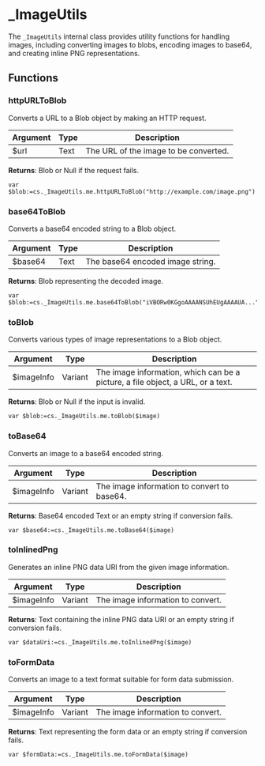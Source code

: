 # _ImageUtils

The `_ImageUtils` internal class provides utility functions for handling images, including converting images to blobs, encoding images to base64, and creating inline PNG representations. 

## Functions

### httpURLToBlob

Converts a URL to a Blob object by making an HTTP request.

| Argument | Type | Description |
|----------|------|-------------|
| $url     | Text | The URL of the image to be converted. |

**Returns**: Blob or Null if the request fails.

```4d
var $blob:=cs._ImageUtils.me.httpURLToBlob("http://example.com/image.png")
```

### base64ToBlob

Converts a base64 encoded string to a Blob object.

| Argument    | Type | Description                          |
|-------------|------|--------------------------------------|
| $base64     | Text | The base64 encoded image string.    |

**Returns**: Blob representing the decoded image.

```4d
var $blob:=cs._ImageUtils.me.base64ToBlob("iVBORw0KGgoAAAANSUhEUgAAAAUA...")
```

### toBlob

Converts various types of image representations to a Blob object.

| Argument      | Type    | Description                              |
|---------------|---------|------------------------------------------|
| $imageInfo    | Variant | The image information, which can be a picture, a file object, a URL, or a text. |

**Returns**: Blob or Null if the input is invalid.

```4d
var $blob:=cs._ImageUtils.me.toBlob($image)
```

### toBase64

Converts an image to a base64 encoded string.

| Argument      | Type    | Description                              |
|---------------|---------|------------------------------------------|
| $imageInfo    | Variant | The image information to convert to base64. |

**Returns**: Base64 encoded Text or an empty string if conversion fails.

```4d
var $base64:=cs._ImageUtils.me.toBase64($image)
```

### toInlinedPng

Generates an inline PNG data URI from the given image information.

| Argument      | Type    | Description                              |
|---------------|---------|------------------------------------------|
| $imageInfo    | Variant | The image information to convert.       |

**Returns**: Text containing the inline PNG data URI or an empty string if conversion fails.

```4d
var $dataUri:=cs._ImageUtils.me.toInlinedPng($image)
```

### toFormData

Converts an image to a text format suitable for form data submission.

| Argument      | Type    | Description                              |
|---------------|---------|------------------------------------------|
| $imageInfo    | Variant | The image information to convert.       |

**Returns**: Text representing the form data or an empty string if conversion fails.

```4d
var $formData:=cs._ImageUtils.me.toFormData($image)
```